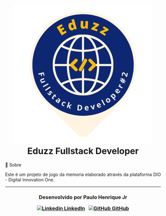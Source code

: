 <h1 align="center">
    <img src="./Eduzz_Fullstack_Developer.png" width="450px"></br>
    Eduzz Fullstack Developer<br>
</h1



## 💬 Sobre 

<p align="justify">Este é um projeto de jogo da memoria elaborado através da plataforma DIO - Digital Innovation One.
</p>



---

<h3 align="center">

  Desenvolvido por Paulo Henrique Jr
  <br/>

  <a align="center">

   [![Linkedin](https://i.stack.imgur.com/gVE0j.png) LinkedIn](https://www.linkedin.com/in/paulohenrique-jr/)
&nbsp;
  [![GitHub](https://i.stack.imgur.com/tskMh.png) GitHub](https://github.com/PauloHenriqueJr)
  </a>
</h3>
